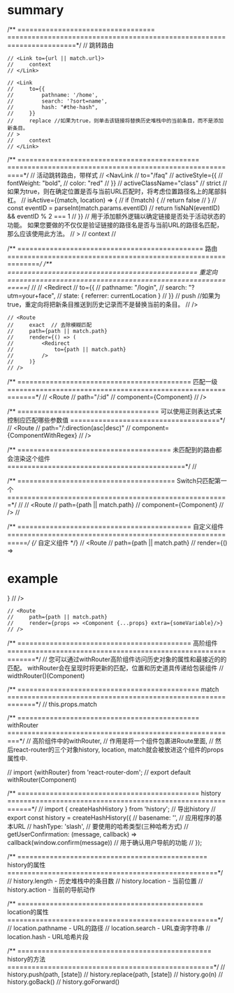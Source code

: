 # summary

/** ================================== <Link/> =======================================================================*/
    // 跳转路由

    // <Link to={url || match.url}>
    //     context
    // </Link>

    // <Link
    //     to={{
    //         pathname: '/home',
    //         search: '?sort=name',
    //         hash: "#the-hash",
    //     }}
    //     replace //如果为true，则单击该链接将替换历史堆栈中的当前条目，而不是添加新条目。
    // >
    //     context
    // </Link>

/** ============================================= <NavLink> ==========================================================*/
    // 活动跳转路由，带样式
    // <NavLink
    //     to="/faq"
    //     activeStyle={{
    //         fontWeight: "bold",
    //         color: "red"
    //     }}
    //     activeClassName="class"
    //     strict //如果为true，则在确定位置是否与当前URL匹配时，将考虑位置路径名上的尾部斜杠。
    //     isActive={(match, location) => {
    //         if (!match) {
    //             return false
    //         }
    //         const eventID = parseInt(match.params.eventID)
    //         return !isNaN(eventID) && eventID % 2 === 1
    //     }} // 用于添加额外逻辑以确定链接是否处于活动状态的功能。 如果您要做的不仅仅是验证链接的路径名是否与当前URL的路径名匹配，那么应该使用此方法。
    // >
    //     context
    // </NavLink>


/** ============================================== 路由 ==============================================================*/
/** =============================================== 重定向 ===========================================================*/
    // <Redirect from={pathForm} to={pathTo}/>
    // <Redirect
    //     to={{
    //         pathname: "/login",
    //         search: "?utm=your+face",
    //         state: { referrer: currentLocation }
    //     }}
    //     push //如果为true，重定向将把新条目推送到历史记录而不是替换当前的条目。
    // />

    // <Route
    //     exact  // 去除模糊匹配
    //     path={path || match.path}
    //     render={() => (
    //         <Redirect
    //             to={path || match.path}
    //         />
    //     )}
    // />

/** =========================================== 匹配一级 =============================================================*/
    // <Route
    //     path="/:id"
    //     component={Component}
    // />

/** =================================== 可以使用正则表达式来控制应匹配哪些参数值 =====================================*/
    // <Route
    //     path="/:direction(asc|desc)"
    //     component={ComponentWithRegex}
    // />

/** ====================================== 未匹配到的路由都会渲染这个组件 ============================================*/
    // <Route component={NoMatchComponent} />

/** ======================================= Switch只匹配第一个 =======================================================*/
    // <Switch>
    //     <Route
    //         path={path || match.path}
    //         component={Component}
    //     />
    // </Switch>

/** =========================================== 自定义组件 ===========================================================*/
    {/* 自定义组件 */}
    // <Route
    //     path={path || match.path}
    //     render={() => <h1>example</h1>}
    // />

    // <Route
    //     path={path || match.path}
    //     render={props => <Component {...props} extra={someVariable}/>}
    // />

/** =========================================== 高阶组件 =============================================================*/
    // 您可以通过withRouter高阶组件访问历史对象的属性和最接近的<Route>的匹配。 withRouter会在呈现时将更新的匹配，位置和历史道具传递给包装组件
    // widthRouter()(Component)

/** ============================================= match =============================================================*/
    // this.props.match

/** ============================================= withRouter =========================================================*/
// 高阶组件中的withRouter,
// 作用是将一个组件包裹进Route里面,
// 然后react-router的三个对象history, location, match就会被放进这个组件的props属性中.

// import {withRouter} from 'react-router-dom';
// export default withRouter(Component)

/** ============================================= history ============================================================*/
    // import { createHashHistory } from 'history';
    // 导出history
    // export const history = createHashHistory({
    //     basename: '', // 应用程序的基本URL
    //     hashType: 'slash', // 要使用的哈希类型(三种哈希方式)
    //     getUserConfirmation: (message, callback) => callback(window.confirm(message)) // 用于确认用户导航的功能
    // });

/** =============================================== history的属性 ====================================================*/
    // history.length - 历史堆栈中的条目数
    // history.location - 当前位置
    // history.action - 当前的导航动作

/** ============================================== location的属性 ====================================================*/
    // location.pathname  -  URL的路径
    // location.search  -  URL查询字符串
    // location.hash  -  URL哈希片段

/** ================================================ history的方法 ===================================================*/
    // history.push(path, [state])
    // history.replace(path, [state])
    // history.go(n)
    // history.goBack()
    // history.goForward()
